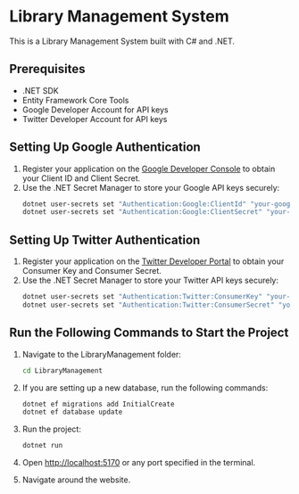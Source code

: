 # Library Management System

This is a Library Management System built with C# and .NET.

## Prerequisites
- .NET SDK
- Entity Framework Core Tools
- Google Developer Account for API keys
- Twitter Developer Account for API keys

## Setting Up Google Authentication
1. Register your application on the [Google Developer Console](https://console.developers.google.com/) to obtain your Client ID and Client Secret.
2. Use the .NET Secret Manager to store your Google API keys securely:
    ```sh
    dotnet user-secrets set "Authentication:Google:ClientId" "your-google-client-id"
    dotnet user-secrets set "Authentication:Google:ClientSecret" "your-google-client-secret"
    ```

## Setting Up Twitter Authentication
1. Register your application on the [Twitter Developer Portal](https://developer.twitter.com/en/apps) to obtain your Consumer Key and Consumer Secret.
2. Use the .NET Secret Manager to store your Twitter API keys securely:
    ```sh
    dotnet user-secrets set "Authentication:Twitter:ConsumerKey" "your-twitter-consumer-key"
    dotnet user-secrets set "Authentication:Twitter:ConsumerSecret" "your-twitter-consumer-secret"
    ```

## Run the Following Commands to Start the Project

1. Navigate to the LibraryManagement folder:
    ```sh
    cd LibraryManagement
    ```

2. If you are setting up a new database, run the following commands:
    ```sh
    dotnet ef migrations add InitialCreate
    dotnet ef database update
    ```

3. Run the project:
    ```sh
    dotnet run
    ```

4. Open [http://localhost:5170](http://localhost:5170) or any port specified in the terminal.

5. Navigate around the website.